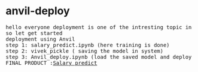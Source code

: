 # anvil-deploy
<pre>
hello everyone deployment is one of the intresting topic in Data science 
so let get started 
deployment using Anvil
step 1: salary_predict.ipynb (here training is done)  
step 2: vivek_pickle ( saving the model in system)
step 3: Anvil_deploy.ipynb (load the saved model and deploy in web through anvil -ai)
FINAL PRODUCT :<a href="https://vivek101.anvil.app/">Salary predict</a>
</pre>
